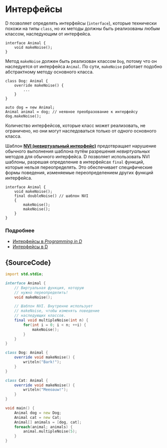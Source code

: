 # Интерфейсы

D позволяет определять интерфейсы (`interface`), которые технически похожи на
типы `class`, но их методы должны быть реализованы любым классом,
наследующим от интерфейса.

    interface Animal {
        void makeNoise();
    }

Метод `makeNoise` должен быть реализован классом `Dog`, потому что он наследуется от
интерфейса `Animal`. По сути, `makeNoise` работает подобно абстрактному методу основного класса.

    class Dog: Animal {
        override makeNoise() {
            ...
        }
    }

    auto dog = new Animal;
    Animal animal = dog; // неявное преобразование к интерфейсу
    dog.makeNoise();

Количество интерфейсов, которые класс может реализовать, не ограничено, но они
могут наследоваться только от *одного* основного класса.

Шаблон [**NVI (невиртуальный интерфейс)**](https://en.wikipedia.org/wiki/Non-virtual_interface_pattern)
предотвращает нарушение обычного выполнения шаблона путём разрешения
_невиртуальных_ методов для обычного интерфейса.
D позволяет использовать NVI шаблоны, разрешая определение в интерфейсах `final` функций, которые нельзя переопределять. Это обеспечивает специфические формы поведения, изменяемые переопределением других функций интерфейса.

    interface Animal {
        void makeNoise();
        final doubleNoise() // шаблон NVI
        {
            makeNoise();
            makeNoise();
        }
    }

### Подробнее

- [Интерфейсы в _Programming in D_](http://ddili.org/ders/d.en/interface.html)
- [Интерфейсы в D](https://dlang.org/spec/interface.html)

## {SourceCode}

```d
import std.stdio;

interface Animal {
    // Виртуальная функция, которую
    // нужно переопределить!
    void makeNoise();

    // Шаблон NVI. Внутренне использует
    // makeNoise, чтобы изменять поведение
    // наследующих классов.
    final void multipleNoise(int n) {
        for(int i = 0; i < n; ++i) {
            makeNoise();
        }
    }
}

class Dog: Animal {
    override void makeNoise() {
        writeln("Bark!");
    }
}

class Cat: Animal {
    override void makeNoise() {
        writeln("Meeoauw!");
    }
}

void main() {
    Animal dog = new Dog;
    Animal cat = new Cat;
    Animal[] animals = [dog, cat];
    foreach(animal; animals) {
        animal.multipleNoise(5);
    }
}
```
